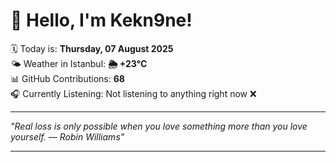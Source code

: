 # 👋 Hello, I'm Kekn9ne!

🗓️ Today is: **Thursday, 07 August 2025**  
🌤️ Weather in Istanbul: **🌦   +23°C**  
📊 GitHub Contributions: **68**  
🎧 Currently Listening: Not listening to anything right now ❌

---

_"Real loss is only possible when you love something more than you love yourself. — *Robin Williams*"_

---

